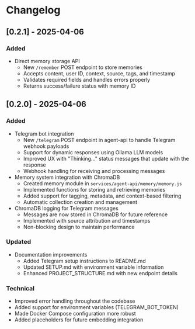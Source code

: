 # Changelog

## [0.2.1] - 2025-04-06

### Added
- Direct memory storage API
  - New `/remember` POST endpoint to store memories
  - Accepts content, user ID, context, source, tags, and timestamp
  - Validates required fields and handles errors properly
  - Returns success/failure status with memory ID

## [0.2.0] - 2025-04-06

### Added
- Telegram bot integration
  - New `/telegram` POST endpoint in agent-api to handle Telegram webhook payloads
  - Support for dynamic responses using Ollama LLM models
  - Improved UX with "Thinking..." status messages that update with the response
  - Webhook handling for receiving and processing messages
- Memory system integration with ChromaDB
  - Created memory module in `services/agent-api/memory/memory.js`
  - Implemented functions for storing and retrieving memories
  - Added support for tagging, metadata, and context-based filtering
  - Automatic collection creation and management
- ChromaDB logging for Telegram messages
  - Messages are now stored in ChromaDB for future reference
  - Implemented with source attribution and timestamps
  - Non-blocking design to maintain performance

### Updated
- Documentation improvements
  - Added Telegram setup instructions to README.md
  - Updated SETUP.md with environment variable information
  - Enhanced PROJECT_STRUCTURE.md with new endpoint details

### Technical
- Improved error handling throughout the codebase
- Added support for environment variables (TELEGRAM_BOT_TOKEN)
- Made Docker Compose configuration more robust
- Added placeholders for future embedding integration 